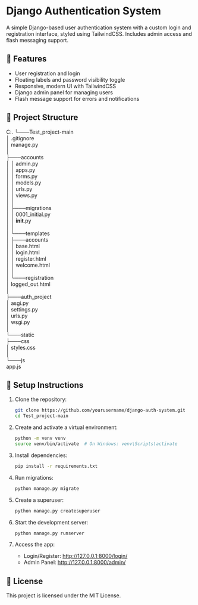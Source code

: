 # Django Authentication System

A simple Django-based user authentication system with a custom login and registration interface, styled using TailwindCSS. Includes admin access and flash messaging support.

## 🚀 Features

- User registration and login  
- Floating labels and password visibility toggle  
- Responsive, modern UI with TailwindCSS  
- Django admin panel for managing users  
- Flash message support for errors and notifications  

## 📁 Project Structure

C:.
└───Test_project-main  
    │   .gitignore  
    │   manage.py  
    │  
    ├───accounts  
    │   │   admin.py  
    │   │   apps.py  
    │   │   forms.py  
    │   │   models.py  
    │   │   urls.py  
    │   │   views.py  
    │   │  
    │   ├───migrations  
    │   │       0001_initial.py  
    │   │       __init__.py  
    │   │  
    │   └───templates  
    │       ├───accounts  
    │       │       base.html  
    │       │       login.html  
    │       │       register.html  
    │       │       welcome.html  
    │       │  
    │       └───registration  
    │               logged_out.html  
    │  
    ├───auth_project  
    │       asgi.py  
    │       settings.py  
    │       urls.py  
    │       wsgi.py  
    │  
    └───static  
        ├───css  
        │       styles.css  
        │  
        └───js  
                app.js

## 🧩 Setup Instructions

1. Clone the repository:  
   ```bash
   git clone https://github.com/yourusername/django-auth-system.git  
   cd Test_project-main  
   ```

2. Create and activate a virtual environment:  
   ```bash
   python -m venv venv  
   source venv/bin/activate  # On Windows: venv\Scripts\activate  
   ```

3. Install dependencies:  
   ```bash
   pip install -r requirements.txt  
   ```

4. Run migrations:  
   ```bash
   python manage.py migrate  
   ```

5. Create a superuser:  
   ```bash
   python manage.py createsuperuser  
   ```

6. Start the development server:  
   ```bash
   python manage.py runserver  
   ```

7. Access the app:  
   - Login/Register: http://127.0.0.1:8000/login/  
   - Admin Panel: http://127.0.0.1:8000/admin/  

## 📜 License

This project is licensed under the MIT License.
